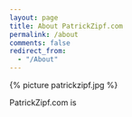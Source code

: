 ```yaml
---
layout: page
title: About PatrickZipf.com
permalink: /about
comments: false
redirect_from: 
  - "/About"
---
```

{% picture patrickzipf.jpg %}

PatrickZipf.com is 